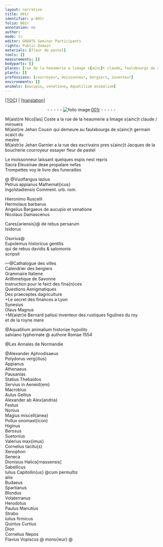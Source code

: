 ```yaml
---
layout: narrative
title: 001r
identifier: p-001r
folio: 001r
annotation: no
author:
mode: tc
editor: GR8975 Seminar Participants
rights: Public Domain
materials: [fleur de pastel]
tools: []
measurements: []
bodyparts: []
places: [rue de la heaumerie a limage s{ainc}t claude, faulxbourgs de s{ainc}t germain, rue des escrivains, s{ainc}t Jacques de la boucherie, urb. rom., Italiene, Lyon, Romae, Normandie]
plants: []
professions: [courroyeur, moissonneur, bergiers, inventeur]
environments: []
animals: [aucupio, venatione, Aquatilium animalium]
---
```


<p><a href="{{ site.baseurl }}/diplomatic/" target="_blank">[TOC]</a> | <a href="{{ site.baseurl }}/texts/p-001r_tl/ target="_blank"">[translation]</a></p><div class="folio" align="center">- - - - - <a href="http://gallica.bnf.fr/ark:/12148/btv1b10500001g/f7.image" target="_blank"><img src="https://cu-mkp.github.io/2017-workshop-edition/assets/photo-icon.png" alt="folio image: " style="display:inline-block; margin-bottom:-3px;"/>001r</a> - - - - - </div>  
  
 M{aist}re Nico[las] Coste a la <span class="pl">rue de la heaumerie a limage s{ainc}t claude</span> / mirouers<br/> M{aist}re Jehan Cousin qui demeure au <span class="pl">faulxbourgs de s{ainc}t germain</span> scaict du<br/> mestre<br/> M{aistr}e Jehan Garnier a la <span class="pl">rue des escrivains</span> pres <span class="pl">s{ainc}t Jacques de la<br/> boucherie</span> <span class="pro">courroyeur</span> essayer <span class="m">fleur de pastel</span> 
 
 
  
Le <span class="pro">moissonneur</span> laissant quelques espis nest repris<br/> Sacra Eleusinae deae propalare nefas<br/> Trompettes voy le livre des funerailles 
 
 
  @ 
@Vuolfangus lazius<br/> Petrus appianus Mathemat{icus}<br/> Ingolstadiensis Comment. <span class="pl">urb. rom.</span>
 
Hieronimo Ruscelli<br/> Hermolaus barbarus<br/> Angelius Bargaeus de <span class="al">aucupio</span> et <span class="al">venatione</span><br/> Nicolaus Damascenus
 
Cares{ariensis}@ de rebus persarum<br/> Isidorus
 
Osorius@<br/> Eupolemus historicus gentilis<br/> qui de rebus davidis & salomonis<br/> scripsit
 
—@Cathalogue des villes<br/> Calendrier des <span class="pro">bergiers</span><br/> Grammaire <span class="pl">Italiene</span><br/> Arithmetique de Savonne<br/> Instruction pour le faict des fina{n}ces<br/> Questions Aenigmatiques<br/> Des praeceptes dagriculture<br/> \+Le secret des finances a <span class="pl">Lyon</span><br/> Synesius<br/> Olaus Magnus<br/> \+M{aistr}e Bernard palissi <span class="pro">inventeur</span> des rustiques figulines du roy<br/> et de la royne mere
 
 
  
@<span class="al">Aquatilium animalium</span> historiae hypolito<br/> salviano typhernate @ authore <span class="pl">Romae</span> 1554
 
 
  
@Les Annales de <span class="pl">Normandie</span>
 
@Alexander Aphrodisaeus<br/> Polydorus verg{ilius}<br/> Appianus<br/> Athenaeus<br/> Pausanias<br/> Statius Thebaidos<br/> Servius in Aeneid{em}<br/> Macrobius<br/> Aulus Gellius<br/> Alexander ab Alex{andria}<br/> Festus<br/> Nonius<br/> Magius miscell{anea}<br/> Pollux onomast{icon}<br/> Higinus<br/> Berosus<br/> Suetonius<br/> Valerius max{imus}<br/> Cornelius tacitu{s}<br/> Xenophon<br/> Seneca<br/> Dionisius Halica[rnassensis]<br/> Sabellicus<br/> Iulius Capitollin{us} @<span class="add">cum permultis<br/>aliis </span><br/> Budaeus<br/> Spartianus<br/> Blondus<br/> Volaterranus<br/> Herodotus<br/> Paulus Manutius<br/> Strabo<br/> Iulius firmicus<br/> Quintus Curtius<br/> Dion<br/> Cornelius Nepos<br/> Flavius Vopiscus
 @
mons{ieur}
@ 
